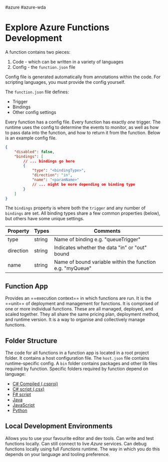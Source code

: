 #azure #azure-wda 

# Explore Azure Functions Development
A function contains two pieces:
1. Code - which can be written in a variety of languages
2. Config - the `function.json` file

Config file is generated automatically from annotations within the code.
For scripting languages, you must provide the config yourself.

The `function.json` file defines:
- Trigger
- Bindings
- Other config settings

Every function has a config file.
Every function has exactly *one* trigger.
The runtime uses the config to determine the events to monitor, as well as how to pass data into the function, and how to return it from the function.
Below is an example config file.

```json
{
	"disabled": false,
	"bindings": [
		// ... bindings go here
		{
			"type": "<bindingType>",
			"direction": "in",
			"name": "<paramName>"
			// ... might be more depending on binding type
		}
	]
}
```

The `bindings` property is where both the `trigger` and any number of `bindings` are set.
All binding types share a few common properties (below), but others have some unique settings.

| Property  | Types  | Comments                                                  |
| --------- | ------ | --------------------------------------------------------- |
| type      | string | Name of binding e.g. "queueTrigger"                       |
| direction | string | Indicates whether the data "in" or "out" bound            |
| name      | string | Name of bound variable within the function e.g. "myQueue" | 

## Function App
Provides an ==execution context== in which functions are run.
It is the ==unit== of deployment and management for functions.
It is comprised of one or more individual functions.
These are all managed, deployed, and scaled together.
They all share the same pricing plan, deployment method, and runtime version.
It is a way to organise and collectively manage functions.

## Folder Structure
The code for all functions in a function app is located in a root project folder.
It contains a host configuration file.
The `host.json` file contains runtime-specific config.
A `bin` folder contains packages and other lib files required by function.
Specific folders required by function depend on language:
- [C# Compiled (.csproj)](https://docs.microsoft.com/en-us/azure/azure-functions/functions-dotnet-class-library#functions-class-library-project)
- [C# script (.csx)](https://docs.microsoft.com/en-us/azure/azure-functions/functions-reference-csharp#folder-structure)
- [F# script](https://docs.microsoft.com/en-us/azure/azure-functions/functions-reference-fsharp#folder-structure)
- [Java](https://docs.microsoft.com/en-us/azure/azure-functions/functions-reference-java#folder-structure)
- [JavaScript](https://docs.microsoft.com/en-us/azure/azure-functions/functions-reference-node#folder-structure)
- [Python](https://docs.microsoft.com/en-us/azure/azure-functions/functions-reference-python#folder-structure)

## Local Development Environments
Allows you to use your favourite editor and dev tools.
Can write and test functions locally.
Can still connect to live *Azure* services.
Can debug functions locally using full *Functions* runtime.
The way in which you do this depends on your language and tooling preference.